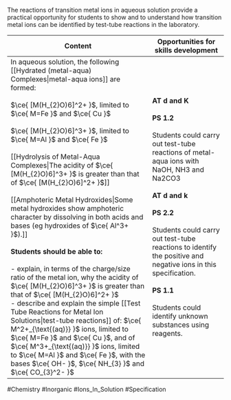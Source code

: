 The reactions of transition metal ions in aqueous solution provide a practical opportunity for students to show and to understand how transition metal ions can be identified by test-tube reactions in the laboratory.

| Content                                                                                                                                                                                                                                                                                                                                                                                                                                                                                                                                                                                                                                                                                                                                                                                                                                                                                                                                                                                                                                                                                                                     | Opportunities for skills development                                                                                                                                                                                                                                                                                                                                                |
| --------------------------------------------------------------------------------------------------------------------------------------------------------------------------------------------------------------------------------------------------------------------------------------------------------------------------------------------------------------------------------------------------------------------------------------------------------------------------------------------------------------------------------------------------------------------------------------------------------------------------------------------------------------------------------------------------------------------------------------------------------------------------------------------------------------------------------------------------------------------------------------------------------------------------------------------------------------------------------------------------------------------------------------------------------------------------------------------------------------------------- | ----------------------------------------------------------------------------------------------------------------------------------------------------------------------------------------------------------------------------------------------------------------------------------------------------------------------------------------------------------------------------------- |
| In aqueous solution, the following [[Hydrated (metal-aqua) Complexes\|metal-aqua ions]] are formed:<br><br>$\ce{ [M(H_{2}O)6]^2+ }$, limited to $\ce{ M=Fe }$ and $\ce{ Cu }$<br><br>$\ce{ [M(H_{2}O)6]^3+ }$, limited to $\ce{ M=Al }$ and $\ce{ Fe }$<br><br>[[Hydrolysis of Metal-Aqua Complexes\|The acidity of $\ce{ [M(H_{2}O)6]^3+ }$ is greater than that of $\ce{ [M(H_{2}O)6]^2+ }$]]<br><br>[[Amphoteric Metal Hydroxides\|Some metal hydroxides show amphoteric character by dissolving in both acids and bases (eg hydroxides of $\ce{ Al^3+ }$).]]<br><br>**Students should be able to:**<br><br>- explain, in terms of the charge/size ratio of the metal ion, why the acidity of $\ce{ [M(H_{2}O)6]^3+ }$ is greater than that of $\ce{ [M(H_{2}O)6]^2+ }$<br>- describe and explain the simple [[Test Tube Reactions for Metal Ion Solutions\|test-tube reactions]] of: $\ce{ M^2+_{\text{(aq)}} }$ ions, limited to $\ce{ M=Fe }$ and $\ce{ Cu }$, and of $\ce{ M^3+_{\text{(aq)}} }$ ions, limited to $\ce{ M=Al }$ and $\ce{ Fe }$, with the bases $\ce{ OH- }$, $\ce{ NH_{3} }$ and $\ce{ CO_{3}^2- }$ | **AT d and K**<br><br>**PS 1.2**<br><br>Students could carry out test-tube reactions of metal-aqua ions with NaOH, NH3 and Na2CO3<br><br>**AT d and k**<br><br>**PS 2.2**<br><br>Students could carry out test-tube reactions to identify the positive and negative ions in this specification.<br><br>**PS 1.1**<br><br>Students could identify unknown substances using reagents. |

#Chemistry #Inorganic #Ions_In_Solution #Specification